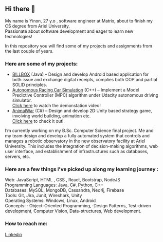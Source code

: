 ## Hi there 👋

My name is Yinon, 27 y.o , software engineer at Matrix, about to finish my CS degree from Ariel University.<br />
Passionate about software development and eager to learn new technologies!

In this repository you will find some of my projects and assignments from the last couple of years.

### Here are some of my projects:

* [BILLBOX](https://github.com/maor6/Billbox) (Java) – Design and develop Android based application for both issue and exchange digital receipts, complies both OOP and partial SOLID principles. <br />
* [Autonomous Racing Car Simulation](https://github.com/Yinonss/Jetracer) (C++) – Implement a Model Predictive Controller (MPC) algorithm under Udacity autonomous driving simulator. <br />
[Click here](https://www.youtube.com/watch?v=IgWaym9goIc&ab_channel=YinonSinay) to watch the demonstation video! <br />
* [AnimalWar](https://github.com/UnityDreamTeam/AnimalWar) (C#) – Design and develop 2D Unity based strategy game, involving world building, animation etc. <br />
  [Click here](https://dymgames.itch.io/animalwar) to check it out! <br />

I’m currently working on my B.Sc. Computer Science final project. Me and my team design and develop a fully automated system that controls and manages a robotic observatory in the new observatory facility at Ariel University. This includes the integration of decision-making algorithms, web user interface, and establishment of infrastructures such as databases, servers, etc.

### Here are a few things I've picked up along my learning journey :

Web: JavaScript, HTML , CSS , React, Bootstrap, NodeJS <br />
Programming Languages: Java, C#, Python, C++ <br />
Databases: MySQL, MongoDB, Cassandra, Neo4j, Firebase <br />
Tools: Git, Jira, Junit, Wireshark, Unity <br />
Operating Systems: Windows, Linux, Android <br />
Concepts: · Object-Oriented Programming, ·Design Patterns, Test-driven development, Computer Vision, Data-structures, Web development. <br />

### How to reach me:
[Linkedin](https://www.linkedin.com/in/yinon-sinay-2a0b16172/)


<!--
**Yinonss/Yinonss** is a ✨ _special_ ✨ repository because its `README.md` (this file) appears on your GitHub profile.






- 
- 🌱 I’m currently learning ...
- 👯 I’m looking to collaborate on ...
- 🤔 I’m looking for help with ...
- 💬 Ask me about ...
- 📫 How to reach me: ...
- 😄 Pronouns: ...
- ⚡ Fun fact: ...
-->
